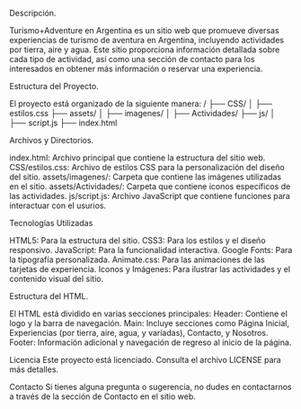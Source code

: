 Descripción.

Turismo+Adventure en Argentina es un sitio web que promueve diversas experiencias de turismo de aventura en Argentina, incluyendo actividades por tierra, aire y agua. Este sitio proporciona información detallada sobre cada tipo de actividad, así como una sección de contacto para los interesados en obtener más información o reservar una experiencia.

Estructura del Proyecto.

El proyecto está organizado de la siguiente manera:
/
├── CSS/
│   ├── estilos.css
├── assets/
│   ├── imagenes/
│   ├── Actividades/
├── js/
│   ├── script.js
├── index.html

Archivos y Directorios.

index.html: Archivo principal que contiene la estructura del sitio web.
CSS/estilos.css: Archivo de estilos CSS para la personalización del diseño del sitio.
assets/imagenes/: Carpeta que contiene las imágenes utilizadas en el sitio.
assets/Actividades/: Carpeta que contiene iconos específicos de las actividades.
js/script.js: Archivo JavaScript que contiene funciones para interactuar con el usurios.

Tecnologías Utilizadas

HTML5: Para la estructura del sitio.
CSS3: Para los estilos y el diseño responsivo.
JavaScript: Para la funcionalidad interactiva.
Google Fonts: Para la tipografía personalizada.
Animate.css: Para las animaciones de las tarjetas de experiencia.
Iconos y Imágenes: Para ilustrar las actividades y el contenido visual del sitio.

Estructura del HTML.

El HTML está dividido en varias secciones principales:
Header: Contiene el logo y la barra de navegación.
Main: Incluye secciones como Página Inicial, Experiencias (por tierra, aire, agua, y variadas), Contacto, y Nosotros.
Footer: Información adicional y navegación de regreso al inicio de la página.

Licencia
Este proyecto está licenciado. Consulta el archivo LICENSE para más detalles.

Contacto
Si tienes alguna pregunta o sugerencia, no dudes en contactarnos a través de la sección de Contacto en el sitio web.
